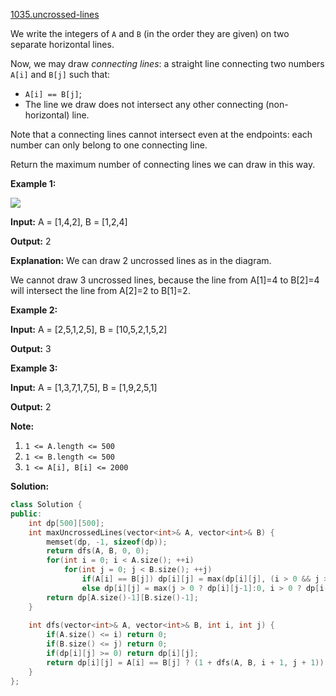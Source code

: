 [1035.uncrossed-lines](https://leetcode.com/problems/uncrossed-lines/)  

We write the integers of `A` and `B` (in the order they are given) on two separate horizontal lines.

Now, we may draw _connecting lines_: a straight line connecting two numbers `A[i]` and `B[j]` such that:

*   `A[i] == B[j]`;
*   The line we draw does not intersect any other connecting (non-horizontal) line.

Note that a connecting lines cannot intersect even at the endpoints: each number can only belong to one connecting line.

Return the maximum number of connecting lines we can draw in this way.

**Example 1:**

![](https://assets.leetcode.com/uploads/2019/04/26/142.png)

  
**Input:** A = \[1,4,2\], B = \[1,2,4\]
  
**Output:** 2
  
**Explanation:** We can draw 2 uncrossed lines as in the diagram.
  
We cannot draw 3 uncrossed lines, because the line from A\[1\]=4 to B\[2\]=4 will intersect the line from A\[2\]=2 to B\[1\]=2.
  

**Example 2:**

  
**Input:** A = \[2,5,1,2,5\], B = \[10,5,2,1,5,2\]
  
**Output:** 3
  

**Example 3:**

  
**Input:** A = \[1,3,7,1,7,5\], B = \[1,9,2,5,1\]
  
**Output:** 2

**Note:**

1.  `1 <= A.length <= 500`
2.  `1 <= B.length <= 500`
3.  `1 <= A[i], B[i] <= 2000`  



**Solution:**  

```cpp
class Solution {
public:
    int dp[500][500];
    int maxUncrossedLines(vector<int>& A, vector<int>& B) {
        memset(dp, -1, sizeof(dp));
        return dfs(A, B, 0, 0);
        for(int i = 0; i < A.size(); ++i) 
            for(int j = 0; j < B.size(); ++j) 
                if(A[i] == B[j]) dp[i][j] = max(dp[i][j], (i > 0 && j > 0 ? dp[i-1][j-1] : 0) + 1);
                else dp[i][j] = max(j > 0 ? dp[i][j-1]:0, i > 0 ? dp[i-1][j] : 0);
        return dp[A.size()-1][B.size()-1];
    }
    
    int dfs(vector<int>& A, vector<int>& B, int i, int j) {
        if(A.size() <= i) return 0;
        if(B.size() <= j) return 0;
        if(dp[i][j] >= 0) return dp[i][j];
        return dp[i][j] = A[i] == B[j] ? (1 + dfs(A, B, i + 1, j + 1)) : max(dfs(A, B, i + 1, j), dfs(A, B, i, j + 1));
    }
};
```
      